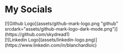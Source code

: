# My Socials
<div class="social-icons">
<div>
[![Github Logo](assets/github-mark-logo.png "github" srcdark="assets/github-mark-logo-dark-mode.png")](https://github.com/skydread1)
</div>
<div>
[![Linkedin Logo](assets/linkedin-logo.png)](https://www.linkedin.com/in/blanchardloic)
</div>
</div>